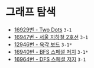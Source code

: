 # 그래프 탐색

- [16929번 - Two Dots](https://www.acmicpc.net/problem/16929) `3-1`
- [16947번 - 서울 지하철 2호선](https://www.acmicpc.net/problem/16947) `3-1`
- [12946번 - 육각 보드](https://www.acmicpc.net/problem/12946) `3-1*`
- [16940번 - BFS 스페셜 저지](https://www.acmicpc.net/problem/16940) `3-1*`
- [16964번 - DFS 스페셜 저지](https://www.acmicpc.net/problem/16964) `3-1`